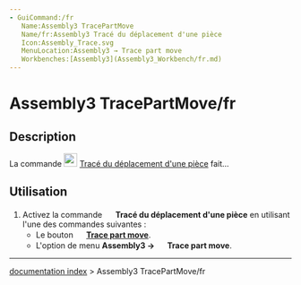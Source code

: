 ```yaml
---
- GuiCommand:/fr
   Name:Assembly3 TracePartMove
   Name/fr:Assembly3 Tracé du déplacement d'une pièce
   Icon:Assembly_Trace.svg‎‎
   MenuLocation:Assembly3 → Trace part move
   Workbenches:[Assembly3](Assembly3_Workbench/fr.md)
---
```


# Assembly3 TracePartMove/fr

## Description

La commande <img alt="" src=images/Assembly_Trace.svg  style="width:24px;"> [Tracé du déplacement d\'une pièce](Assembly3_TracePartMove/fr.md) fait\...

## Utilisation

1.  Activez la commande <img alt="" src=images/Assembly_Trace.svg  style="width:16px;"> **Tracé du déplacement d\'une pièce** en utilisant l\'une des commandes suivantes :
    -   Le bouton **<img src="images/Assembly_Trace.svg" width=16px> [Trace part move](Assembly3_TracePartMove/fr.md)**.
    -   L\'option de menu **Assembly3 → <img src="images/Assembly_Trace.svg" width=16px> Trace part move**.

---
[documentation index](../README.md) > Assembly3 TracePartMove/fr
